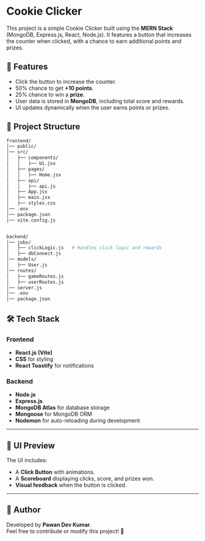 # Cookie Clicker

This project is a simple Cookie Clicker built using the **MERN Stack** (MongoDB, Express.js, React, Node.js). It features a button that increases the counter when clicked, with a chance to earn additional points and prizes.

## 🚀 Features
- Click the button to increase the counter.
- 50% chance to get **+10 points**.
- 25% chance to win a **prize**.
- User data is stored in **MongoDB**, including total score and rewards.
- UI updates dynamically when the user earns points or prizes.

## 📂 Project Structure
```bash
frontend/
│── public/
│── src/
│   ├── components/
│   │   ├── Ui.jsx   
│   ├── pages/
│   │   ├── Home.jsx
│   ├── api/
│   │   ├── api.js
│   ├── App.jsx
│   ├── main.jsx
│   ├── styles.css
│── .env
│── package.json
│── vite.config.js


backend/
│── jobs/
│   ├── clickLogic.js   # Handles click logic and rewards
│   ├── dbConnect.js
│── models/
│   ├── User.js          
│── routes/
│   ├── gameRoutes.js 
│   ├── userRoutes.js
│── server.js           
│── .env                 
│── package.json

```


## 🛠️ Tech Stack

### Frontend
- **React.js (Vite)**
- **CSS** for styling
- **React Toastify** for notifications

### Backend
- **Node.js**
- **Express.js**
- **MongoDB Atlas** for database storage
- **Mongoose** for MongoDB ORM
- **Nodemon** for auto-reloading during development

---

## 🎨 UI Preview

The UI includes:
- A **Click Button** with animations.
- A **Scoreboard** displaying clicks, score, and prizes won.
- **Visual feedback** when the button is clicked.

---

## 📌 Author

Developed by **Pawan Dev Kumar**.  
Feel free to contribute or modify this project! 🚀